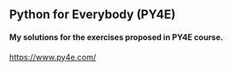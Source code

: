 ## Python for Everybody (PY4E)

#### My solutions for the exercises proposed in PY4E course.

https://www.py4e.com/
